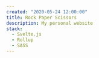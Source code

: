 ```yaml
---
created: "2020-05-24 12:00:00"
title: Rock Paper Scissors
description: My personal website
stack:
  - Svelte.js
  - Rollup
  - SASS
---
```

